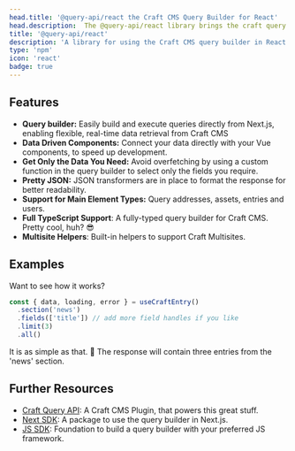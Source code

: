 ```yaml
---
head.title: '@query-api/react the Craft CMS Query Builder for React'
head.description:  The @query-api/react library brings the craft query builder to your Nuxt frontend.
title: '@query-api/react'
description: 'A library for using the Craft CMS query builder in React.'
type: 'npm'
icon: 'react'
badge: true
---
```


## Features

- **Query builder:** Easily build and execute queries directly from Next.js, enabling flexible, real-time data retrieval from Craft CMS
- **Data Driven Components:** Connect your data directly with your Vue components, to speed up development.
- **Get Only the Data You Need:** Avoid overfetching by using a custom function in the query builder to select only the fields you require.
- **Pretty JSON:** JSON transformers are in place to format the response for better readability.
- **Support for Main Element Types:** Query addresses, assets, entries and users.
- **Full TypeScript Support**: A fully-typed query builder for Craft CMS. Pretty cool, huh? 😎
- **Multisite Helpers**: Built-in helpers to support Craft Multisites.

## Examples

Want to see how it works?

```ts [App.tsx]
const { data, loading, error } = useCraftEntry()
  .section('news')
  .fields(['title']) // add more field handles if you like
  .limit(3)
  .all()
```

It is as simple as that. 🚀 The response will contain three entries from the 'news' section.

## Further Resources

- [Craft Query API](/libraries/craft-query-api): A Craft CMS Plugin, that powers this great stuff.
- [Next SDK](/libraries/query-api-next): A package to use the query builder in Next.js.
- [JS SDK](/libraries/js-craftcms-api): Foundation to build a query builder with your preferred JS framework.
